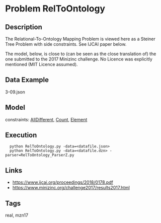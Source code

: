 # Problem RelToOntology
## Description
The Relational-To-Ontology Mapping Problem is viewed here as a Steiner Tree Problem with side constraints.
See IJCAI paper below.

The model, below, is close to (can be seen as the close translation of) the one submitted to the 2017 Minizinc challenge.
No Licence was explicitly mentioned (MIT Licence assumed).

## Data Example
  3-09.json

## Model
  constraints: [AllDifferent](http://pycsp.org/documentation/constraints/AllDifferent), [Count](http://pycsp.org/documentation/constraints/Count), [Element](http://pycsp.org/documentation/constraints/Element)

## Execution
```
  python RelToOntology.py -data=<datafile.json>
  python RelToOntology.py -data=<datafile.dzn> -parser=RelToOntology_ParserZ.py
```

## Links
  - https://www.ijcai.org/proceedings/2018/0178.pdf
  - https://www.minizinc.org/challenge2017/results2017.html

## Tags
  real, mzn17
